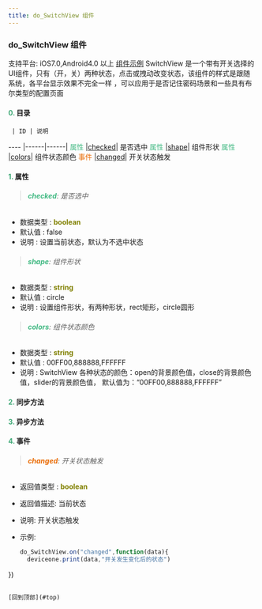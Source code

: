 ```yaml
---
title: do_SwitchView 组件
---
```


### do_SwitchView 组件

 支持平台: iOS7.0,Android4.0 以上
 [组件示例](https://github.com/do-api/docs-example/tree/master/source/view/do_SwitchView)
 SwitchView 是一个带有开关选择的UI组件，只有（开，关）两种状态，点击或拽动改变状态，该组件的样式是跟随系统，各平台显示效果不完全一样 ，可以应用于是否记住密码场景和一些具有布尔类型的配置页面

#### <font color ='#40A977'>**0.**</font> 目录

     | ID | 说明
---- |------|------|
<font color ='#42b983'>属性</font>  |[checked](#checked)| 是否选中
<font color ='#42b983'>属性</font>  |[shape](#shape)| 组件形状
<font color ='#42b983'>属性</font>  |[colors](#colors)| 组件状态颜色
<font color ='#e96900'>事件</font>  |[changed](#changed)| 开关状态触发

#### <font color ='#40A977'>**1.**</font> 属性

>###### <span id=checked><font color ='#42b983'>**checked**</font></span>: 是否选中

- 数据类型 : <font color ='#808000'>**boolean**</font>
- 默认值 : false
- 说明 : 设置当前状态，默认为不选中状态

>###### <span id=shape><font color ='#42b983'>**shape**</font></span>: 组件形状

- 数据类型 : <font color ='#808000'>**string**</font>
- 默认值 : circle
- 说明 : 设置组件形状，有两种形状，rect矩形，circle圆形

>###### <span id=colors><font color ='#42b983'>**colors**</font></span>: 组件状态颜色

- 数据类型 : <font color ='#808000'>**string**</font>
- 默认值 : 00FF00,888888,FFFFFF
- 说明 : SwitchView 各种状态的颜色：open的背景颜色值，close的背景颜色值，slider的背景颜色值， 默认值为：“00FF00,888888,FFFFFF”

#### <font color ='#40A977'>**2.**</font> 同步方法

#### <font color ='#40A977'>**3.**</font> 异步方法


#### <font color ='#40A977'>**4.**</font> 事件

>###### <span id=changed><font color ='#e96900'>**changed**</font></span>: 开关状态触发

- 返回值类型 : <font color ='#808000'>**boolean**</font>
- 返回值描述: 当前状态
- 说明: 开关状态触发
- 示例:

  ```javascript
  do_SwitchView.on("changed",function(data){
	deviceone.print(data,"开关发生变化后的状态")
})

  ```

[回到顶部](#top)
